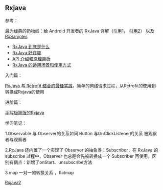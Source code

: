 ## Rxjava

参考：

最为经典的扔物线：给 Android 开发者的 RxJava 详解（[引用1](http://www.jcodecraeer.com/a/anzhuokaifa/androidkaifa/2015/1012/3572.html)， [引用2](http://gank.io/post/560e15be2dca930e00da1083 )） 以及[RxSamples](https://github.com/rengwuxian/RxJavaSamples#toc1)

- [RxJava 到底是什么](http://www.jcodecraeer.com/a/anzhuokaifa/androidkaifa/2015/1012/3572.html#toc_1)
- [RxJava 好在哪](http://www.jcodecraeer.com/a/anzhuokaifa/androidkaifa/2015/1012/3572.html#toc_2)
- [API 介绍和原理简析](http://www.jcodecraeer.com/a/anzhuokaifa/androidkaifa/2015/1012/3572.html#toc_3)
- [RxJava 的适用场景和使用方式](http://www.jcodecraeer.com/a/anzhuokaifa/androidkaifa/2015/1012/3572.html#toc_25)



入门篇：

[RxJava 与 Retrofit 结合的最佳实践](http://gank.io/post/56e80c2c677659311bed9841)，简单的网络请求过程，从Retrofit的使用到转换成Rxjava的使用



进阶篇：

[手写极简版的Rxjava](https://juejin.im/post/5cce6fb05188254177317fdc)





学习笔记：

1.Observable 与 Observer的关系如同 Button 与OnClickListener的关系 被观察者与观察者

2.RxJava 还内置了一个实现了 Observer 的抽象类：Subscriber，在 RxJava 的 subscribe 过程中，Observer 也总是会先被转换成一个 Subscriber 再使用，区别有俩点：新增了onStart、unsubscribe方法

3.map 一对一的转换关系 ，flatmap 



[Rxjava2](https://www.jianshu.com/p/0cd258eecf60)
